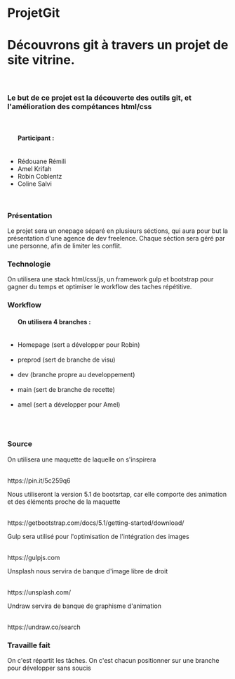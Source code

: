 # ProjetGit
<h1>Découvrons git à travers un projet de site vitrine.</h1> <br>
<h3>Le but de ce projet est la découverte des outils git, et l'amélioration des compétances html/css</h3> <br>

<ul><h4>Participant :</h4>
<br>
  <li>Rédouane Rémili </li>
  <li>Amel Krifah  </li>
  <li>Robin Coblentz </li>
  <li>Coline Salvi</li>
</ul>
<br>

<h3>Présentation</h3>

<p>Le projet sera un onepage séparé en plusieurs séctions, qui aura pour but la présentation d'une agence de dev freelence.
Chaque séction sera géré par une personne, afin de limiter les conflit.</p>

<h3>Technologie</h3>

<p>On utilisera une stack html/css/js, un framework gulp et bootstrap pour gagner du temps et optimiser le workflow des taches répétitive.</p>

<h3>Workflow</h3>

<ul><h4>On utilisera 4 branches :</h4><br>

<li>Homepage (sert a développer pour Robin)</li><br>
<li>preprod (sert de branche de visu)</li><br>
<li>dev (branche propre au developpement)</li><br>
<li>main (sert de branche de recette)</li><br>
<li>amel (sert a développer pour Amel)</li><br>
</ul><br>


<h3>Source</h3>

<p>On utilisera une maquette de laquelle on s'inspirera</p><br>
<a>https://pin.it/5c259q6</a>

<p>Nous utiliseront la version 5.1 de bootsrtap, car elle comporte des animation et des éléments proche de la maquette</p><br>
<a>https://getbootstrap.com/docs/5.1/getting-started/download/</a>

<p>Gulp sera utilisé pour l'optimisation de l'intégration des images</p><br>
<a>https://gulpjs.com</a>

<p>Unsplash nous servira de banque d'image libre de droit</p><br>
<a>https://unsplash.com/</a>

<p>Undraw servira de banque de graphisme d'animation</p><br>
<a>https://undraw.co/search</a>


<h3>Travaille fait</h3>
<p> On c'est répartit les tâches. On c'est chacun positionner sur une branche pour développer sans soucis</p>

